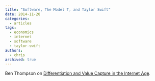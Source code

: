 ```yaml
---
title: "Software, The Model T, and Taylor Swift"
date: 2014-11-20
categories:
  - articles
tags:
  - economics
  - internet
  - software
  - taylor-swift
authors:
  - chris
archived: true
---
```


Ben Thompson on [Differentiation and Value Capture in the Internet Age](http://stratechery.com/2014/differentiation-value-creation-internet-age/).
